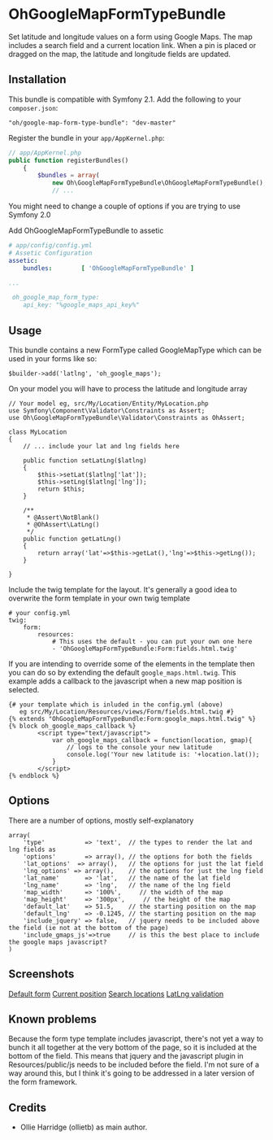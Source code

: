 OhGoogleMapFormTypeBundle
=========================

Set latitude and longitude values on a form using Google Maps. The map includes a search field and a current location link. When a pin is placed or dragged on the map, the latitude and longitude fields are updated.

Installation
------------

This bundle is compatible with Symfony 2.1. Add the following to your `composer.json`:

    "oh/google-map-form-type-bundle": "dev-master"

Register the bundle in your `app/AppKernel.php`:

```php
// app/AppKernel.php
public function registerBundles()
    {
        $bundles = array(
            new Oh\GoogleMapFormTypeBundle\OhGoogleMapFormTypeBundle(),
            // ...
```

You might need to change a couple of options if you are trying to use Symfony 2.0

Add OhGoogleMapFormTypeBundle to assetic
```yaml
# app/config/config.yml
# Assetic Configuration
assetic:
    bundles:        [ 'OhGoogleMapFormTypeBundle' ]

...

 oh_google_map_form_type:
    api_key: "%google_maps_api_key%"
```

Usage
------------

This bundle contains a new FormType called GoogleMapType which can be used in your forms like so:

    $builder->add('latlng', 'oh_google_maps');

On your model you will have to process the latitude and longitude array

    // Your model eg, src/My/Location/Entity/MyLocation.php
    use Symfony\Component\Validator\Constraints as Assert;
    use Oh\GoogleMapFormTypeBundle\Validator\Constraints as OhAssert;

    class MyLocation
    {
        // ... include your lat and lng fields here

        public function setLatLng($latlng)
        {
            $this->setLat($latlng['lat']);
            $this->setLng($latlng['lng']);
            return $this;
        }

        /**
         * @Assert\NotBlank()
         * @OhAssert\LatLng()
         */
        public function getLatLng()
        {
            return array('lat'=>$this->getLat(),'lng'=>$this->getLng());
        }

    }

Include the twig template for the layout. It's generally a good idea to overwrite the form template in your own twig template

    # your config.yml
    twig:
        form:
            resources:
                # This uses the default - you can put your own one here
                - 'OhGoogleMapFormTypeBundle:Form:fields.html.twig'

If you are intending to override some of the elements in the template then you can do so by extending the default `google_maps.html.twig`. This example adds a callback to the javascript when a new map position is selected.

    {# your template which is inluded in the config.yml (above) 
       eg src/My/Location/Resources/views/Form/fields.html.twig #}
    {% extends "OhGoogleMapFormTypeBundle:Form:google_maps.html.twig" %}
    {% block oh_google_maps_callback %}
			<script type="text/javascript">
				var oh_google_maps_callback = function(location, gmap){
                    // logs to the console your new latitude
					console.log('Your new latitude is: '+location.lat());
				}
			</script>	
    {% endblock %}


Options
-------

There are a number of options, mostly self-explanatory

    array(
		'type'           => 'text',  // the types to render the lat and lng fields as
		'options'        => array(), // the options for both the fields
		'lat_options'  => array(),   // the options for just the lat field
		'lng_options' => array(),    // the options for just the lng field
		'lat_name'       => 'lat',   // the name of the lat field
		'lng_name'       => 'lng',   // the name of the lng field
		'map_width'      => '100%',     // the width of the map
		'map_height'     => '300px',     // the height of the map
		'default_lat'    => 51.5,    // the starting position on the map
		'default_lng'    => -0.1245, // the starting position on the map
		'include_jquery' => false,   // jquery needs to be included above the field (ie not at the bottom of the page)
		'include_gmaps_js'=>true     // is this the best place to include the google maps javascript?
	)

Screenshots
-------

[Default form](https://www.dropbox.com/s/pvoihkkq74imnk3/location-form-1.png)
[Current position](https://www.dropbox.com/s/uhf7fk3mx35j137/location-form-current.png)
[Search locations](https://www.dropbox.com/s/qdft149ggyfil0p/location-form-search.png)
[LatLng validation](https://www.dropbox.com/s/k0xqku5q2gv2nlo/location-form-validation.png)

Known problems
-------

Because the form type template includes javascript, there's not yet a way to bunch it all together at the very bottom of the page, so it is included at the bottom of the field. This means that jquery and the javascript plugin in Resources/public/js needs to be included before the field. I'm not sure of a way around this, but I think it's going to be addressed in a later version of the form framework.

Credits
-------

* Ollie Harridge (ollietb) as main author.
